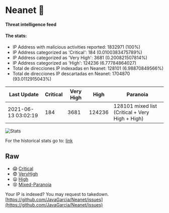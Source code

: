 # Neanet :hocho:
#### Threat intelligence feed
#### The stats:

- IP Address with malicious activities reported: 1832971 (100%)
- IP Address categorized as 'Critical':  184 (0.0100383475789%)
- IP Address categorized as 'Very High':  3681 (0.200821507814%)
- IP Address categorized as 'High':  124236 (6.77784864027)
- Total de direcciones IP indexadas en Neanet:  128101 (6.98870849566%)
- Total de direcciones IP descartadas en Neanet:  1704870 (93.0112915043%)

| Last Update | Critical | Very High | High | Paranoia |
| --- | --- | --- | --- | --- |
| 2021-06-13 03:02:19 | 184 | 3681 | 124236 | 128101 mixed list (Critical + Very High + High)|

![Stats](https://docs.google.com/spreadsheets/d/e/2PACX-1vSnaNMIXVabIpDJjufMlzH7poXnshF3mgd8Is1g9ytUEzVsP5my4Trn8f-xkoLLQ38xpL3HtmUexLo6/pubchart?oid=501124687&format=image)

For the historical stats go to: [link](/stats.csv)
## Raw
- :scream: [Critical](https://raw.githubusercontent.com/JavaGarcia/Neanet/master/blacklists/neanet_critical.txt)
- :fearful: [VeryHigh](https://raw.githubusercontent.com/JavaGarcia/Neanet/master/blacklists/neanet_veryHigh.txtt)
- :frowning: [High](https://raw.githubusercontent.com/JavaGarcia/Neanet/master/blacklists/neanet_high.txt)
- :dizzy_face: [Mixed-Paranoia](https://raw.githubusercontent.com/JavaGarcia/Neanet/master/blacklists/neanet_all.txt)


Your IP is indexed? You may request to takedown. [https://github.com/JavaGarcia/Neanet/issues](https://github.com/JavaGarcia/Neanet/issues)












































































































































































































































































































































































































































































































































































































































































































































































































































































































































































































































































































































































































































































































































































































































































































































































































































































































































































































































































































































































































































































































































































































































































































































































































































































































































































































































































































































































































































































































































































































































































































































































































































































































































































































































































































































































































































































































































































































































































































































































































































































































































































































































































































































































































































































































































































































































































































































































































































































































































































































































































































































































































































































































































































































































































































































































































































































































































































































































































































































































































































































































































































































































































































































































































































































































































































































































































































































































































































































































































































































































































































































































